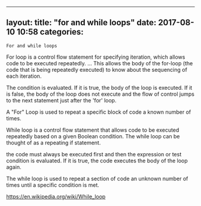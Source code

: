 
---
layout: 
title:  "for and while loops"
date:   2017-08-10 10:58
categories: 
---


	For and while loops

For loop is a control flow statement for specifying iteration, which allows code to be executed repeatedly. ... This allows the body of the for-loop (the code that is being repeatedly executed) to know about the sequencing of each iteration.

The condition is evaluated. If it is true, the body of the loop is executed. If it is false, the body of the loop does not execute and the flow of control jumps to the next statement just after the 'for' loop. 

A "For" Loop is used to repeat a specific block of code a known number of times. 


While loop is a control flow statement that allows code to be executed repeatedly based on a given Boolean condition. The while loop can be thought of as a repeating if statement.

the code must always be executed first and then the expression or test condition is evaluated. If it is true, the code executes the body of the loop again.

The while loop is used to repeat a section of code an unknown number of times until a specific condition is met.

https://en.wikipedia.org/wiki/While_loop
